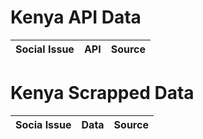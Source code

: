 # Kenya API Data
| Social Issue  |  API | Source |
|---|---|---|

# Kenya Scrapped Data
| Socia Issue  |  Data | Source | 
|---|---|---|
